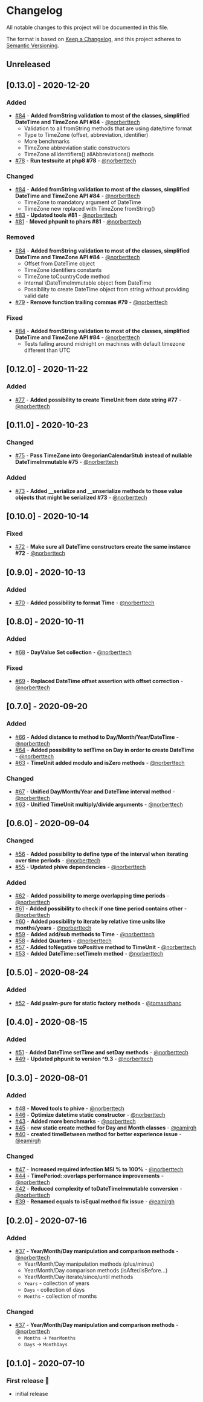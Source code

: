 # Changelog

All notable changes to this project will be documented in this file.

The format is based on [Keep a Changelog](https://keepachangelog.com/en/1.0.0/),
and this project adheres to [Semantic Versioning](https://semver.org/spec/v2.0.0.html).

## Unreleased

## [0.13.0] - 2020-12-20
### Added
- [#84](https://github.com/aeon-php/calendar/pull/84) - **Added fromString validation to most of the classes, simplified DateTime and TimeZone API #84** - [@norberttech](https://github.com/norberttech)
  - Validation to all fromString methods that are using date/time format
  - Type to TimeZone (offset, abbreviation, identifier)
  - More benchmarks
  - TimeZone abbreviation static constructors
  - TimeZone allIdentifiers() allAbbreviations() methods
- [#78](https://github.com/aeon-php/calendar/pull/78) - **Run testsuite at php8 #78** - [@norberttech](https://github.com/norberttech)

### Changed
- [#84](https://github.com/aeon-php/calendar/pull/84) - **Added fromString validation to most of the classes, simplified DateTime and TimeZone API #84** - [@norberttech](https://github.com/norberttech)
  - TimeZone to mandatory argument of DateTime
  - TimeZone new replaced with TimeZone fromString()
- [#83](https://github.com/aeon-php/calendar/pull/83) - **Updated tools #81** - [@norberttech](https://github.com/norberttech)
- [#81](https://github.com/aeon-php/calendar/pull/81) - **Moved phpunit to phars #81** - [@norberttech](https://github.com/norberttech)

### Removed
- [#84](https://github.com/aeon-php/calendar/pull/84) - **Added fromString validation to most of the classes, simplified DateTime and TimeZone API #84** - [@norberttech](https://github.com/norberttech)
  - Offset from DateTime object
  - TimeZone identifiers constants
  - TimeZone toCountryCode method
  - Internal \DateTimeImmutable object from DateTime
  - Possibility to create DateTime object from string without providing valid date
- [#79](https://github.com/aeon-php/calendar/pull/79) - **Remove function trailing commas #79** - [@norberttech](https://github.com/norberttech)

### Fixed
- [#84](https://github.com/aeon-php/calendar/pull/84) - **Added fromString validation to most of the classes, simplified DateTime and TimeZone API #84** - [@norberttech](https://github.com/norberttech)
  - Tests failing around midnight on machines with default timezone different than UTC
  
## [0.12.0] - 2020-11-22
### Added
- [#77](https://github.com/aeon-php/calendar/pull/77) - **Added possibility to create TimeUnit from date string #77** - [@norberttech](https://github.com/norberttech)

## [0.11.0] - 2020-10-23
### Changed 
- [#75](https://github.com/aeon-php/calendar/pull/75) - **Pass TimeZone into GregorianCalendarStub instead of nullable DateTimeImmutable #75** - [@norberttech](https://github.com/norberttech)

### Added
- [#73](https://github.com/aeon-php/calendar/pull/73) - **Added __serialize and __unserialize methods to those value objects that might be serialized #73** - [@norberttech](https://github.com/norberttech)

## [0.10.0] - 2020-10-14
### Fixed
- [#72](https://github.com/aeon-php/calendar/pull/72) - **Make sure all DateTime constructors create the same instance #72** - [@norberttech](https://github.com/norberttech)

## [0.9.0] - 2020-10-13
### Added
- [#70](https://github.com/aeon-php/calendar/pull/70) - **Added possibility to format Time** - [@norberttech](https://github.com/norberttech)

## [0.8.0] - 2020-10-11
### Added
- [#68](https://github.com/aeon-php/calendar/pull/68) - **DayValue Set collection** - [@norberttech](https://github.com/norberttech)

### Fixed
- [#69](https://github.com/aeon-php/calendar/pull/69) - **Replaced DateTime offset assertion with offset correction** - [@norberttech](https://github.com/norberttech)

## [0.7.0] - 2020-09-20
### Added
- [#66](https://github.com/aeon-php/calendar/pull/66) - **Added distance to method to Day/Month/Year/DateTime** - [@norberttech](https://github.com/norberttech)
- [#64](https://github.com/aeon-php/calendar/pull/64) - **Added possibility to setTime on Day in order to create DateTime** - [@norberttech](https://github.com/norberttech)
- [#63](https://github.com/aeon-php/calendar/pull/63) - **TimeUnit added modulo and isZero methods** - [@norberttech](https://github.com/norberttech)

### Changed
- [#67](https://github.com/aeon-php/calendar/pull/67) - **Unified Day/Month/Year and DateTime interval method** - [@norberttech](https://github.com/norberttech)
- [#63](https://github.com/aeon-php/calendar/pull/63) - **Unified TimeUnit multiply/divide arguments** - [@norberttech](https://github.com/norberttech)

## [0.6.0] - 2020-09-04
### Changed
- [#56](https://github.com/aeon-php/calendar/pull/56) - **Added possibility to define type of the interval when iterating over time periods** - [@norberttech](https://github.com/norberttech)
- [#55](https://github.com/aeon-php/calendar/pull/55) - **Updated phive dependencies** - [@norberttech](https://github.com/norberttech)

### Added 
- [#62](https://github.com/aeon-php/calendar/pull/62) - **Added possibility to merge overlapping time periods** - [@norberttech](https://github.com/norberttech)
- [#61](https://github.com/aeon-php/calendar/pull/61) - **Added possibility to check if one time period contains other** - [@norberttech](https://github.com/norberttech)
- [#60](https://github.com/aeon-php/calendar/pull/60) - **Added possibility to iterate by relative time units like months/years** - [@norberttech](https://github.com/norberttech)
- [#59](https://github.com/aeon-php/calendar/pull/59) - **Added add/sub methods to Time** - [@norberttech](https://github.com/norberttech)
- [#58](https://github.com/aeon-php/calendar/pull/58) - **Added Quarters** - [@norberttech](https://github.com/norberttech)
- [#57](https://github.com/aeon-php/calendar/pull/57) - **Added toNegative toPositive method to TimeUnit** - [@norberttech](https://github.com/norberttech)
- [#53](https://github.com/aeon-php/calendar/pull/53) - **Added DateTime::setTimeIn method** - [@norberttech](https://github.com/norberttech)

## [0.5.0] - 2020-08-24
### Added 
- [#52](https://github.com/aeon-php/calendar/pull/52) - **Add psalm-pure for static factory methods** - [@tomaszhanc](https://github.com/tomaszhanc)

## [0.4.0] - 2020-08-15
### Added
- [#51](https://github.com/aeon-php/calendar/pull/51) - **Added DateTime setTime and setDay methods** - [@norberttech](https://github.com/norberttech)
- [#49](https://github.com/aeon-php/calendar/pull/49) - **Updated phpunit to version ^9.3** - [@norberttech](https://github.com/norberttech)

## [0.3.0] - 2020-08-01
### Added
- [#48](https://github.com/aeon-php/calendar/pull/48) - **Moved tools to phive**  - [@norberttech](https://github.com/norberttech)
- [#46](https://github.com/aeon-php/calendar/pull/46) - **Optimize datetime static constructor**  - [@norberttech](https://github.com/norberttech)
- [#43](https://github.com/aeon-php/calendar/pull/43) - **Added more benchmarks** - [@norberttech](https://github.com/norberttech)
- [#45](https://github.com/aeon-php/calendar/pull/45) - **new static create  method for Day and Month classes** - [@eamirgh](https://github.com/eamirgh)
- [#40](https://github.com/aeon-php/calendar/pull/40) - **created timeBetween method for better experience issue** - [@eamirgh](https://github.com/eamirgh)

### Changed
- [#47](https://github.com/aeon-php/calendar/pull/47) - **Increased required infection MSI % to 100%** - [@norberttech](https://github.com/norberttech)
- [#44](https://github.com/aeon-php/calendar/pull/44) - **TimePeriod::overlaps performance improvements** - [@norberttech](https://github.com/norberttech)
- [#42](https://github.com/aeon-php/calendar/pull/42) - **Reduced complexity of toDateTimeImmutable conversion** - [@norberttech](https://github.com/norberttech)
- [#39](https://github.com/aeon-php/calendar/pull/39) - **Renamed equals to isEqual method fix issue** - [@eamirgh](https://github.com/eamirgh)

## [0.2.0] - 2020-07-16
### Added

- [#37](https://github.com/aeon-php/calendar/pull/37) - **Year/Month/Day manipulation and comparison methods** - [@norberttech](https://github.com/norberttech)
  - Year/Month/Day manipulation methods (plus/minus)
  - Year/Month/Day comparison methods (isAfter/isBefore...) 
   - Year/Month/Day iterate/since/until methods
  - `Years` - collection of years
  - `Days` - collection of days
  - `Months` - collection of months 
  
  
### Changed
- [#37](https://github.com/aeon-php/calendar/pull/37) - **Year/Month/Day manipulation and comparison methods** - [@norberttech](https://github.com/norberttech)
  - `Months` -> `YearMonths` 
  - `Days` -> `MonthDays` 
  
## [0.1.0] - 2020-07-10
### First release :tada:
- initial release
